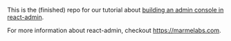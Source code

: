 This is the (finished) repo for our tutorial about [building an admin console in react-admin](https://retool.com/blog/building-an-admin-console-in-react-admin).

For more information about react-admin, checkout https://marmelabs.com.
